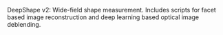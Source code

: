 DeepShape v2: Wide-field shape measurement. Includes scripts for facet based image reconstruction and deep learning based optical image deblending.

